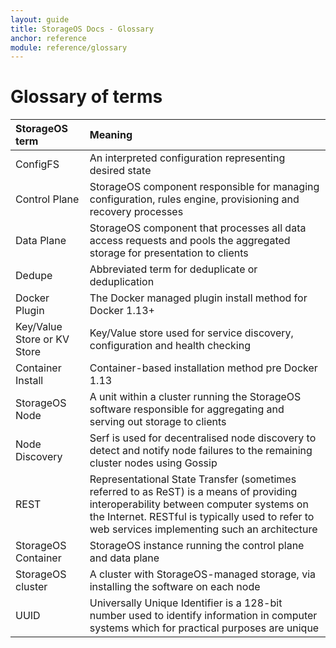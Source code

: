 ```yaml
---
layout: guide
title: StorageOS Docs - Glossary
anchor: reference
module: reference/glossary
---
```


# Glossary of terms

| StorageOS term        | Meaning                                      |
|:----------------------|:---------------------------------------------|
| ConfigFS              |An interpreted configuration representing desired state|
| Control Plane         |StorageOS component responsible for managing configuration, rules engine, provisioning and recovery processes|
| Data Plane            |StorageOS component that processes all data access requests and pools the aggregated storage for presentation to clients|
| Dedupe                |Abbreviated term for deduplicate or deduplication|
| Docker Plugin         |The Docker managed plugin install method for Docker 1.13+|
| Key/Value Store or KV Store|Key/Value store used for service discovery, configuration and health checking|
| Container Install     |Container-based installation method pre Docker 1.13|
| StorageOS Node        |A unit within a cluster running the StorageOS software responsible for aggregating and serving out storage to clients|
| Node Discovery        |Serf is used for decentralised node discovery to detect and notify node failures to the remaining cluster nodes using Gossip|
| REST                  |Representational State Transfer (sometimes referred to as ReST) is a means of providing interoperability between computer systems on the Internet.  RESTful is typically used to refer to web services implementing such an architecture|
| StorageOS Container   |StorageOS instance running the control plane and data plane|
| StorageOS cluster     |A cluster with StorageOS-managed storage, via installing the software on each node|
| UUID                  |Universally Unique Identifier is a 128-bit number used to identify information in computer systems which for practical purposes are unique|
